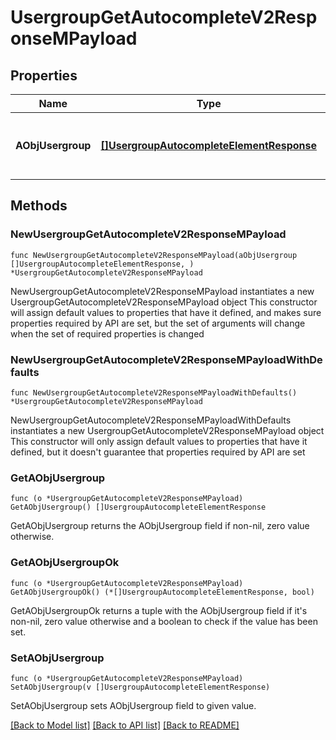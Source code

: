 # UsergroupGetAutocompleteV2ResponseMPayload

## Properties

Name | Type | Description | Notes
------------ | ------------- | ------------- | -------------
**AObjUsergroup** | [**[]UsergroupAutocompleteElementResponse**](UsergroupAutocompleteElementResponse.md) | An array of Usergroup autocomplete element response. | 

## Methods

### NewUsergroupGetAutocompleteV2ResponseMPayload

`func NewUsergroupGetAutocompleteV2ResponseMPayload(aObjUsergroup []UsergroupAutocompleteElementResponse, ) *UsergroupGetAutocompleteV2ResponseMPayload`

NewUsergroupGetAutocompleteV2ResponseMPayload instantiates a new UsergroupGetAutocompleteV2ResponseMPayload object
This constructor will assign default values to properties that have it defined,
and makes sure properties required by API are set, but the set of arguments
will change when the set of required properties is changed

### NewUsergroupGetAutocompleteV2ResponseMPayloadWithDefaults

`func NewUsergroupGetAutocompleteV2ResponseMPayloadWithDefaults() *UsergroupGetAutocompleteV2ResponseMPayload`

NewUsergroupGetAutocompleteV2ResponseMPayloadWithDefaults instantiates a new UsergroupGetAutocompleteV2ResponseMPayload object
This constructor will only assign default values to properties that have it defined,
but it doesn't guarantee that properties required by API are set

### GetAObjUsergroup

`func (o *UsergroupGetAutocompleteV2ResponseMPayload) GetAObjUsergroup() []UsergroupAutocompleteElementResponse`

GetAObjUsergroup returns the AObjUsergroup field if non-nil, zero value otherwise.

### GetAObjUsergroupOk

`func (o *UsergroupGetAutocompleteV2ResponseMPayload) GetAObjUsergroupOk() (*[]UsergroupAutocompleteElementResponse, bool)`

GetAObjUsergroupOk returns a tuple with the AObjUsergroup field if it's non-nil, zero value otherwise
and a boolean to check if the value has been set.

### SetAObjUsergroup

`func (o *UsergroupGetAutocompleteV2ResponseMPayload) SetAObjUsergroup(v []UsergroupAutocompleteElementResponse)`

SetAObjUsergroup sets AObjUsergroup field to given value.



[[Back to Model list]](../README.md#documentation-for-models) [[Back to API list]](../README.md#documentation-for-api-endpoints) [[Back to README]](../README.md)


